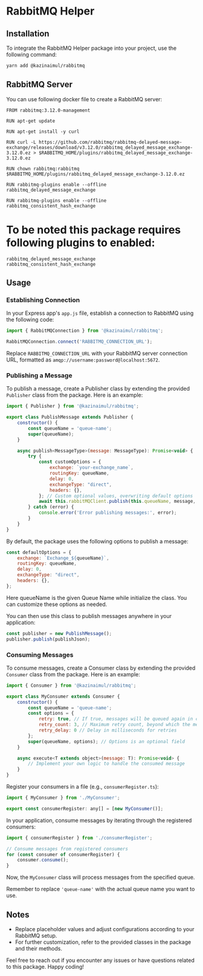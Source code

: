 # RabbitMQ Helper

## Installation

To integrate the RabbitMQ Helper package into your project, use the following command:

```bash
yarn add @kazinaimul/rabbitmq
```

## RabbitMQ Server
You can use following docker file to create a RabbitMQ server:
```
FROM rabbitmq:3.12.0-management

RUN apt-get update

RUN apt-get install -y curl

RUN curl -L https://github.com/rabbitmq/rabbitmq-delayed-message-exchange/releases/download/v3.12.0/rabbitmq_delayed_message_exchange-3.12.0.ez > $RABBITMQ_HOME/plugins/rabbitmq_delayed_message_exchange-3.12.0.ez

RUN chown rabbitmq:rabbitmq $RABBITMQ_HOME/plugins/rabbitmq_delayed_message_exchange-3.12.0.ez

RUN rabbitmq-plugins enable --offline rabbitmq_delayed_message_exchange

RUN rabbitmq-plugins enable --offline rabbitmq_consistent_hash_exchange
```
# To be noted this package requires following plugins to enabled:
    rabbitmq_delayed_message_exchange
    rabbitmq_consistent_hash_exchange
## Usage

### Establishing Connection

In your Express app's `app.js` file, establish a connection to RabbitMQ using the following code:

```javascript
import { RabbitMQConnection } from '@kazinaimul/rabbitmq';

RabbitMQConnection.connect('RABBITMQ_CONNECTION_URL');
```

Replace `RABBITMQ_CONNECTION_URL` with your RabbitMQ server connection URL, formatted as `amqp://username:password@localhost:5672`.

### Publishing a Message

To publish a message, create a Publisher class by extending the provided `Publisher` class from the package. Here is an example:

```javascript
import { Publisher } from '@kazinaimul/rabbitmq';

export class PublishMessage extends Publisher {
    constructor() {
        const queueName = 'queue-name';
        super(queueName);
    }

    async publish<MessageType>(message: MessageType): Promise<void> {
        try {
            const customOptions = {
                exchange: `your-exchange_name`,
                routingKey: queueName,
                delay: 0,
                exchangeType: "direct",
                headers: {},
            }; // Custom optional values, overwriting default options
            await this.rabbitMQClient.publish(this.queueName, message, customOptions);
        } catch (error) {
            console.error('Error publishing messages:', error);
        }
    }
}
```

By default, the package uses the following options to publish a message:

```javascript
const defaultOptions = {
    exchange: `Exchange_${queueName}`,
    routingKey: queueName,
    delay: 0,
    exchangeType: "direct",
    headers: {},
};
```
Here queueName is the given Queue Name while initialize the class.
You can customize these options as needed.

You can then use this class to publish messages anywhere in your application:

```javascript
const publisher = new PublishMessage();
publisher.publish(publishJson);
```

### Consuming Messages

To consume messages, create a Consumer class by extending the provided `Consumer` class from the package. Here is an example:

```javascript
import { Consumer } from '@kazinaimul/rabbitmq';

export class MyConsumer extends Consumer {
    constructor() {
        const queueName = 'queue-name';
        const options = {
            retry: true, // If true, messages will be queued again in case of an error (default is true)
            retry_count: 3, // Maximum retry count, beyond which the message will be moved to an error queue
            retry_delay: 0 // Delay in milliseconds for retries
        };
        super(queueName, options); // Options is an optional field
    }

    async execute<T extends object>(message: T): Promise<void> {
        // Implement your own logic to handle the consumed message
    }
}
```

Register your consumers in a file (e.g., `consumerRegister.ts`):

```javascript
import { MyConsumer } from './MyConsumer';

export const consumerRegister: any[] = [new MyConsumer()];
```

In your application, consume messages by iterating through the registered consumers:

```javascript
import { consumerRegister } from './consumerRegister';

// Consume messages from registered consumers
for (const consumer of consumerRegister) {
    consumer.consume();
}
```

Now, the `MyConsumer` class will process messages from the specified queue.

Remember to replace `'queue-name'` with the actual queue name you want to use.

## Notes

- Replace placeholder values and adjust configurations according to your RabbitMQ setup.
- For further customization, refer to the provided classes in the package and their methods.

Feel free to reach out if you encounter any issues or have questions related to this package. Happy coding!
